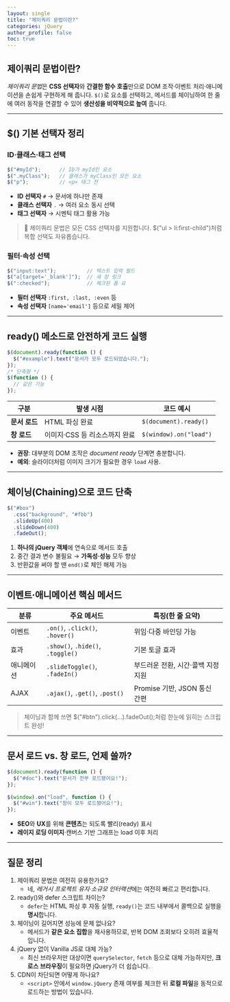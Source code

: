 ```yaml
---
layout: single
title: "제이쿼리 문법이란?"
categories: jQuery
author_profile: false
toc: true
---
```




## 제이쿼리 문법이란?

*제이쿼리 문법*은 **CSS 선택자**와 **간결한 함수 호출**만으로 DOM 조작·이벤트 처리·애니메이션을 손쉽게 구현하게 해 줍니다. `$()`로 요소를 선택하고, 메서드를 체이닝하여 한 줄에 여러 동작을 연결할 수 있어 **생산성을 비약적으로 높여** 줍니다.

------

## $() 기본 선택자 정리

### ID·클래스·태그 선택

```jsx
$("#myId");      // ID가 myId인 요소
$(".myClass");   // 클래스가 myClass인 모든 요소
$("p");          // <p> 태그 전
```

- **ID 선택자** `#` → 문서에 하나만 존재
- **클래스 선택자** `.` → 여러 요소 동시 선택
- **태그 선택자** → 시멘틱 태그 활용 가능

> 🔎 제이쿼리 문법은 모든 CSS 선택자를 지원합니다. $("ul > li:first-child")처럼 복합 선택도 자유롭습니다.

### 필터·속성 선택

```jsx
$("input:text");          // 텍스트 입력 필드
$("a[target='_blank']");  // 새 창 링크
$(":checked");            // 체크된 폼 요
```

- **필터 선택자** `:first, :last, :even` 등
- **속성 선택자** `[name='email']` 등으로 세밀 제어

------

## ready() 메소드로 안전하게 코드 실행

```jsx
$(document).ready(function () {
  $("#example").text("문서가 모두 로드되었습니다.");
});
/* 단축형 */
$(function () {
  // 같은 기능
});
```

| 구분          | 발생 시점                     | 코드 예시              |
| ------------- | ----------------------------- | ---------------------- |
| **문서 로드** | HTML 파싱 완료                | `$(document).ready()`  |
| **창 로드**   | 이미지·CSS 등 리소스까지 완료 | `$(window).on("load")` |

- **권장**: 대부분의 DOM 조작은 *document ready* 단계면 충분합니다.
- **예외**: 슬라이더처럼 이미지 크기가 필요한 경우 `load` 사용.

------

## 체이닝(Chaining)으로 코드 단축

```jsx
$("#box")
  .css("background", "#fbb")
  .slideUp(400)
  .slideDown(400)
  .fadeOut();
```

1. **하나의 jQuery 객체**에 연속으로 메서드 호출
2. 중간 결과 변수 불필요 → **가독성·성능** 모두 향상
3. 반환값을 써야 할 땐 `end()`로 체인 해제 가능

------

## 이벤트·애니메이션 핵심 메서드

| 분류       | 주요 메서드                       | 특징(한 줄 요약)                   |
| ---------- | --------------------------------- | ---------------------------------- |
| 이벤트     | `.on()`, `.click()`, `.hover()`   | 위임·다중 바인딩 가능              |
| 효과       | `.show()`, `.hide()`, `.toggle()` | 기본 토글 효과                     |
| 애니메이션 | `.slideToggle()`, `.fadeIn()`     | 부드러운 전환, 시간·콜백 지정 지원 |
| AJAX       | `.ajax()`, `.get()`, `.post()`    | Promise 기반, JSON 통신 간편       |

> 체이닝과 함께 쓰면 $("#btn").click(...).fadeOut();처럼 한눈에 읽히는 스크립트 완성!

------

## 문서 로드 vs. 창 로드, 언제 쓸까?

```jsx
$(document).ready(function () {
  $("#doc").text("문서가 전부 로드됐어요!");
});

$(window).on("load", function () {
  $("#win").text("창이 모두 로드됐어요!");
});
```

- **SEO**와 **UX**를 위해 **콘텐츠**는 되도록 빨리(ready) 표시
- **레이지 로딩 이미지**·캔버스 기반 그래프는 load 이후 처리

------

## 질문 정리

1. 제이쿼리 문법은 여전히 유용한가요?
   - 네, *레거시 프로젝트 유지·소규모 인터랙션*에는 여전히 빠르고 편리합니다.
2. ready()와 defer 스크립트 차이는?
   - `defer`는 HTML 파싱 후 자동 실행, `ready()`는 코드 내부에서 콜백으로 실행을 **명시**합니다.
3. 체이닝이 길어지면 성능에 문제 없나요?
   - 메서드가 **같은 요소 집합**을 재사용하므로, 반복 DOM 조회보다 오히려 효율적입니다.
4. jQuery 없이 Vanilla JS로 대체 가능?
   - 최신 브라우저만 대상이면 `querySelector`, `fetch` 등으로 대체 가능하지만, **크로스 브라우징**이 필요하면 jQuery가 더 쉽습니다.
5. CDN이 차단되면 어떻게 하나요?
   - `<script>` 안에서 `window.jQuery` 존재 여부를 체크한 뒤 **로컬 파일**을 동적으로 로드하는 방법이 있습니다.
